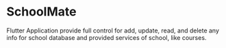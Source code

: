 # SchoolMate
Flutter Application provide full control for add, update, read, and delete any info for school database and provided services of school, like courses.
